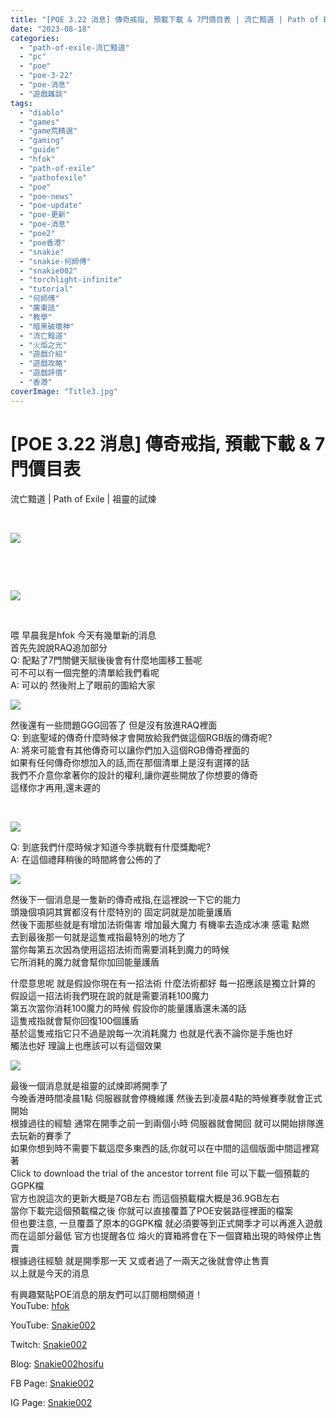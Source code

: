 ```yaml
---
title: "[POE 3.22 消息] 傳奇戒指, 預載下載 & 7門價目表 | 流亡黯道 | Path of Exile | 祖靈的試煉"
date: "2023-08-18"
categories: 
  - "path-of-exile-流亡黯道"
  - "pc"
  - "poe"
  - "poe-3-22"
  - "poe-消息"
  - "遊戲雜談"
tags: 
  - "diablo"
  - "games"
  - "game荒精選"
  - "gaming"
  - "guide"
  - "hfok"
  - "path-of-exile"
  - "pathofexile"
  - "poe"
  - "poe-news"
  - "poe-update"
  - "poe-更新"
  - "poe-消息"
  - "poe2"
  - "poe香港"
  - "snakie"
  - "snakie-何師傅"
  - "snakie002"
  - "torchlight-infinite"
  - "tutorial"
  - "何師傅"
  - "廣東話"
  - "教學"
  - "暗黑破壞神"
  - "流亡黯道"
  - "火炬之光"
  - "遊戲介紹"
  - "遊戲攻略"
  - "遊戲評價"
  - "香港"
coverImage: "Title3.jpg"
---
```


# \[POE 3.22 消息\] 傳奇戒指, 預載下載 & 7門價目表  
流亡黯道 | Path of Exile | 祖靈的試煉

  
   

  
![](WordPress/Title3-1024x576.jpg)  

  
   

  
   

  
![](WordPress/1-7th-Gate-1024x576.png)  

  
   

  
喂 早晨我是hfok 今天有幾單新的消息  
首先先說說RAQ追加部分  
Q: 配點了7門關健天賦後後會有什麼地圖移工藝呢  
可不可以有一個完整的清單給我們看呢  
A: 可以的 然後附上了眼前的圖給大家  

  
![](WordPress/2-Sanctum-RGB-1024x576.png)  

  
然後還有一些問題GGG回答了 但是沒有放進RAQ裡面  
Q: 到底聖域的傳奇什麼時候才會開放給我們做這個RGB版的傳奇呢?  
A: 將來可能會有其他傳奇可以讓你們加入這個RGB傳奇裡面的  
如果有任何傳奇你想加入的話,而在那個清單上是沒有選擇的話  
我們不介意你拿著你的設計的權利,讓你遲些開放了你想要的傳奇  
這樣你才再用,還未遲的  

  
   

  
![](WordPress/3-Reward-When-1024x576.png)  

  
Q: 到底我們什麼時候才知道今季挑戰有什麼獎勵呢?  
A: 在這個禮拜稍後的時間將會公佈的了  

  
![](WordPress/4-RING-1024x576.jpeg)  

  
  

  
然後下一個消息是一隻新的傳奇戒指,在這裡說一下它的能力  
頭幾個項詞其實都沒有什麼特別的 固定詞就是加能量護盾  
然後下面那些就是有增加法術傷害 增加最大魔力 有機率去造成冰凍 感電 點燃  
去到最後那一句就是這隻戒指最特別的地方了  
當你每第五次因為使用這招法術而需要消耗到魔力的時候  
它所消耗的魔力就會幫你加回能量護盾  

  
  

  
什麼意思呢 就是假設你現在有一招法術 什麼法術都好 每一招應該是獨立計算的  
假設這一招法術我們現在說的就是需要消耗100魔力  
第五次當你消耗100魔力的時候 假設你的能量護盾還未滿的話  
這隻戒指就會幫你回復100個護盾  
基於這隻戒指它只不過是說每一次消耗魔力 也就是代表不論你是手施也好  
觸法也好 理論上也應該可以有這個效果  

  
  
![](WordPress/5-GGPK-1024x576.png)  

  
  
最後一個消息就是祖靈的試煉即將開季了  
今晚香港時間凌晨1點 伺服器就會停機維護 然後去到凌晨4點的時候賽季就會正式開始  
根據過往的經驗 通常在開季之前一到兩個小時 伺服器就會開回 就可以開始排隊進去玩新的賽季了  
如果你想到時不需要下載這麼多東西的話,你就可以在中間的這個版面中間這裡寫著  
Click to download the trial of the ancestor torrent file 可以下載一個預載的GGPK檔  
官方也說這次的更新大概是7GB左右 而這個預載檔大概是36.9GB左右  
當你下載完這個預載檔之後 你就可以直接覆蓋了POE安裝路徑裡面的檔案  
但也要注意, 一旦覆蓋了原本的GGPK檔 就必須要等到正式開季才可以再進入遊戲  
而在這部分最低 官方也提醒各位 熔火的寶箱將會在下一個寶箱出現的時候停止售賣  
根據過往經驗 就是開季那一天 又或者過了一兩天之後就會停止售賣  
以上就是今天的消息  

  
  
有興趣緊貼POE消息的朋友們可以訂閱相關頻道！  
YouTube: [hfok](https://www.youtube.com/channel/UC2m4uqcEr8pIxkO6odaDHjw/)  

  
  

  
  
YouTube: [Snakie002](https://www.youtube.com/c/Snakie002/)  

  
Twitch: [Snakie002](https://www.twitch.tv/snakie002/)  

  
Blog: [Snakie002hosifu](https://snakie002hosifu.blog/)  

  
FB Page: [Snakie002](https://www.facebook.com/Snakie002/)  

  
IG Page: [Snakie002](https://www.instagram.com/snakie002/)
